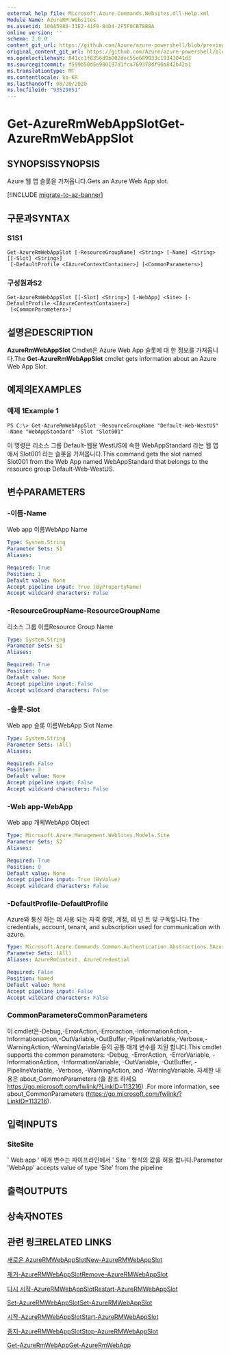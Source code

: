 ```yaml
---
external help file: Microsoft.Azure.Commands.Websites.dll-Help.xml
Module Name: AzureRM.Websites
ms.assetid: 100A5980-31E2-41F9-84D4-2F5F0CB78B8A
online version: ''
schema: 2.0.0
content_git_url: https://github.com/Azure/azure-powershell/blob/preview/src/ResourceManager/Websites/Commands.Websites/help/Get-AzureRmWebAppSlot.md
original_content_git_url: https://github.com/Azure/azure-powershell/blob/preview/src/ResourceManager/Websites/Commands.Websites/help/Get-AzureRmWebAppSlot.md
ms.openlocfilehash: 841cc1f8356d9b082dec55e689033c19343041d3
ms.sourcegitcommit: f599b50d5e980197d1fca769378df90a842b42a1
ms.translationtype: MT
ms.contentlocale: ko-KR
ms.lasthandoff: 08/20/2020
ms.locfileid: "93529051"
---
```

# <span data-ttu-id="0873f-101">Get-AzureRmWebAppSlot</span><span class="sxs-lookup"><span data-stu-id="0873f-101">Get-AzureRmWebAppSlot</span></span>

## <span data-ttu-id="0873f-102">SYNOPSIS</span><span class="sxs-lookup"><span data-stu-id="0873f-102">SYNOPSIS</span></span>
<span data-ttu-id="0873f-103">Azure 웹 앱 슬롯을 가져옵니다.</span><span class="sxs-lookup"><span data-stu-id="0873f-103">Gets an Azure Web App slot.</span></span>

[!INCLUDE [migrate-to-az-banner](../../includes/migrate-to-az-banner.md)]

## <span data-ttu-id="0873f-104">구문과</span><span class="sxs-lookup"><span data-stu-id="0873f-104">SYNTAX</span></span>

### <span data-ttu-id="0873f-105">S1</span><span class="sxs-lookup"><span data-stu-id="0873f-105">S1</span></span>
```
Get-AzureRmWebAppSlot [-ResourceGroupName] <String> [-Name] <String> [[-Slot] <String>]
 [-DefaultProfile <IAzureContextContainer>] [<CommonParameters>]
```

### <span data-ttu-id="0873f-106">구성원과</span><span class="sxs-lookup"><span data-stu-id="0873f-106">S2</span></span>
```
Get-AzureRmWebAppSlot [[-Slot] <String>] [-WebApp] <Site> [-DefaultProfile <IAzureContextContainer>]
 [<CommonParameters>]
```

## <span data-ttu-id="0873f-107">설명은</span><span class="sxs-lookup"><span data-stu-id="0873f-107">DESCRIPTION</span></span>
<span data-ttu-id="0873f-108">**AzureRmWebAppSlot** Cmdlet은 Azure Web App 슬롯에 대 한 정보를 가져옵니다.</span><span class="sxs-lookup"><span data-stu-id="0873f-108">The **Get-AzureRmWebAppSlot** cmdlet gets information about an Azure Web App Slot.</span></span>

## <span data-ttu-id="0873f-109">예제의</span><span class="sxs-lookup"><span data-stu-id="0873f-109">EXAMPLES</span></span>

### <span data-ttu-id="0873f-110">예제 1</span><span class="sxs-lookup"><span data-stu-id="0873f-110">Example 1</span></span>
```
PS C:\> Get-AzureRmWebAppSlot -ResourceGroupName "Default-Web-WestUS" -Name "WebAppStandard" -Slot "Slot001"
```

<span data-ttu-id="0873f-111">이 명령은 리소스 그룹 Default-웹용 WestUS에 속한 WebAppStandard 라는 웹 앱에서 Slot001 라는 슬롯을 가져옵니다.</span><span class="sxs-lookup"><span data-stu-id="0873f-111">This command gets the slot named Slot001 from the Web App named WebAppStandard that belongs to the resource group Default-Web-WestUS.</span></span>

## <span data-ttu-id="0873f-112">변수</span><span class="sxs-lookup"><span data-stu-id="0873f-112">PARAMETERS</span></span>

### <span data-ttu-id="0873f-113">-이름</span><span class="sxs-lookup"><span data-stu-id="0873f-113">-Name</span></span>
<span data-ttu-id="0873f-114">Web app 이름</span><span class="sxs-lookup"><span data-stu-id="0873f-114">WebApp Name</span></span>

```yaml
Type: System.String
Parameter Sets: S1
Aliases: 

Required: True
Position: 1
Default value: None
Accept pipeline input: True (ByPropertyName)
Accept wildcard characters: False
```

### <span data-ttu-id="0873f-115">-ResourceGroupName</span><span class="sxs-lookup"><span data-stu-id="0873f-115">-ResourceGroupName</span></span>
<span data-ttu-id="0873f-116">리소스 그룹 이름</span><span class="sxs-lookup"><span data-stu-id="0873f-116">Resource Group Name</span></span>

```yaml
Type: System.String
Parameter Sets: S1
Aliases: 

Required: True
Position: 0
Default value: None
Accept pipeline input: False
Accept wildcard characters: False
```

### <span data-ttu-id="0873f-117">-슬롯</span><span class="sxs-lookup"><span data-stu-id="0873f-117">-Slot</span></span>
<span data-ttu-id="0873f-118">Web app 슬롯 이름</span><span class="sxs-lookup"><span data-stu-id="0873f-118">WebApp Slot Name</span></span>

```yaml
Type: System.String
Parameter Sets: (All)
Aliases: 

Required: False
Position: 2
Default value: None
Accept pipeline input: False
Accept wildcard characters: False
```

### <span data-ttu-id="0873f-119">-Web app</span><span class="sxs-lookup"><span data-stu-id="0873f-119">-WebApp</span></span>
<span data-ttu-id="0873f-120">Web app 개체</span><span class="sxs-lookup"><span data-stu-id="0873f-120">WebApp Object</span></span>

```yaml
Type: Microsoft.Azure.Management.WebSites.Models.Site
Parameter Sets: S2
Aliases: 

Required: True
Position: 0
Default value: None
Accept pipeline input: True (ByValue)
Accept wildcard characters: False
```

### <span data-ttu-id="0873f-121">-DefaultProfile</span><span class="sxs-lookup"><span data-stu-id="0873f-121">-DefaultProfile</span></span>
<span data-ttu-id="0873f-122">Azure와 통신 하는 데 사용 되는 자격 증명, 계정, 테 넌 트 및 구독입니다.</span><span class="sxs-lookup"><span data-stu-id="0873f-122">The credentials, account, tenant, and subscription used for communication with azure.</span></span>

```yaml
Type: Microsoft.Azure.Commands.Common.Authentication.Abstractions.IAzureContextContainer
Parameter Sets: (All)
Aliases: AzureRmContext, AzureCredential

Required: False
Position: Named
Default value: None
Accept pipeline input: False
Accept wildcard characters: False
```

### <span data-ttu-id="0873f-123">CommonParameters</span><span class="sxs-lookup"><span data-stu-id="0873f-123">CommonParameters</span></span>
<span data-ttu-id="0873f-124">이 cmdlet은-Debug,-ErrorAction,-Erroraction,-InformationAction,-Informationaction,-OutVariable,-OutBuffer,-PipelineVariable,-Verbose,-WarningAction,-WarningVariable 등의 공통 매개 변수를 지원 합니다.</span><span class="sxs-lookup"><span data-stu-id="0873f-124">This cmdlet supports the common parameters: -Debug, -ErrorAction, -ErrorVariable, -InformationAction, -InformationVariable, -OutVariable, -OutBuffer, -PipelineVariable, -Verbose, -WarningAction, and -WarningVariable.</span></span> <span data-ttu-id="0873f-125">자세한 내용은 about_CommonParameters (을 참조 하세요 https://go.microsoft.com/fwlink/?LinkID=113216) .</span><span class="sxs-lookup"><span data-stu-id="0873f-125">For more information, see about_CommonParameters (https://go.microsoft.com/fwlink/?LinkID=113216).</span></span>

## <span data-ttu-id="0873f-126">입력</span><span class="sxs-lookup"><span data-stu-id="0873f-126">INPUTS</span></span>

### <span data-ttu-id="0873f-127">Site</span><span class="sxs-lookup"><span data-stu-id="0873f-127">Site</span></span>
<span data-ttu-id="0873f-128">' Web app ' 매개 변수는 파이프라인에서 ' Site ' 형식의 값을 허용 합니다.</span><span class="sxs-lookup"><span data-stu-id="0873f-128">Parameter 'WebApp' accepts value of type 'Site' from the pipeline</span></span>

## <span data-ttu-id="0873f-129">출력</span><span class="sxs-lookup"><span data-stu-id="0873f-129">OUTPUTS</span></span>

## <span data-ttu-id="0873f-130">상속자</span><span class="sxs-lookup"><span data-stu-id="0873f-130">NOTES</span></span>

## <span data-ttu-id="0873f-131">관련 링크</span><span class="sxs-lookup"><span data-stu-id="0873f-131">RELATED LINKS</span></span>

[<span data-ttu-id="0873f-132">새로운 AzureRMWebAppSlot</span><span class="sxs-lookup"><span data-stu-id="0873f-132">New-AzureRMWebAppSlot</span></span>](./New-AzureRMWebAppSlot.md)

[<span data-ttu-id="0873f-133">제거-AzureRMWebAppSlot</span><span class="sxs-lookup"><span data-stu-id="0873f-133">Remove-AzureRMWebAppSlot</span></span>](./Remove-AzureRMWebAppSlot.md)

[<span data-ttu-id="0873f-134">다시 시작-AzureRMWebAppSlot</span><span class="sxs-lookup"><span data-stu-id="0873f-134">Restart-AzureRMWebAppSlot</span></span>](./Restart-AzureRMWebAppSlot.md)

[<span data-ttu-id="0873f-135">Set-AzureRMWebAppSlot</span><span class="sxs-lookup"><span data-stu-id="0873f-135">Set-AzureRMWebAppSlot</span></span>](./Set-AzureRMWebAppSlot.md)

[<span data-ttu-id="0873f-136">시작-AzureRMWebAppSlot</span><span class="sxs-lookup"><span data-stu-id="0873f-136">Start-AzureRMWebAppSlot</span></span>](./Start-AzureRMWebAppSlot.md)

[<span data-ttu-id="0873f-137">중지-AzureRMWebAppSlot</span><span class="sxs-lookup"><span data-stu-id="0873f-137">Stop-AzureRMWebAppSlot</span></span>](./Stop-AzureRMWebAppSlot.md)

[<span data-ttu-id="0873f-138">Get-AzureRmWebApp</span><span class="sxs-lookup"><span data-stu-id="0873f-138">Get-AzureRmWebApp</span></span>](./Get-AzureRmWebApp.md)
